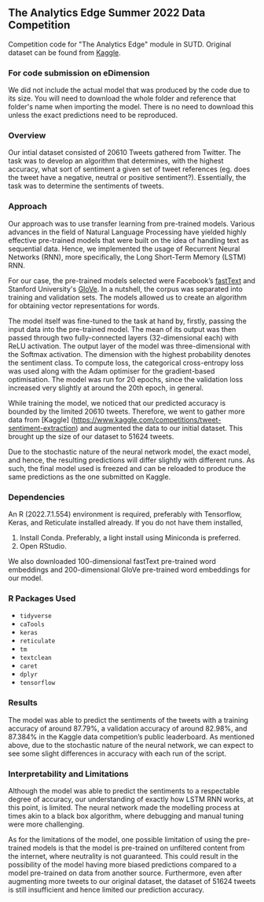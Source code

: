## The Analytics Edge Summer 2022 Data Competition

Competition code for "The Analytics Edge" module in SUTD. Original dataset can be found from [Kaggle](https://www.kaggle.com/c/2022tae/leaderboard).

### For code submission on eDimension

We did not include the actual model that was produced by the code due to its size. You will need to download the whole folder and reference that folder's name when importing the model. There is no need to download this unless the exact predictions need to be reproduced.

### Overview

Our intial dataset consisted of 20610 Tweets gathered from Twitter. The task was to develop an algorithm that determines, with the highest accuracy, what sort of sentiment a given set of tweet references (eg. does the tweet have a negative, neutral or positive sentiment?). Essentially, the task was to determine the sentiments of tweets.


### Approach

Our approach was to use transfer learning from pre-trained models. Various advances in the field of Natural Language Processing have yielded highly effective pre-trained models that were built on the idea of handling text as sequential data. Hence, we implemented the usage of Recurrent Neural Networks (RNN), more specifically, the Long Short-Term Memory (LSTM) RNN.

For our case, the pre-trained models selected were Facebook’s [fastText](https://fasttext.cc/) and Stanford University's [GloVe](https://nlp.stanford.edu/projects/glove/). In a nutshell, the corpus was separated into training and validation sets. The models allowed us to create an algorithm for obtaining vector representations for words. 

The model itself was fine-tuned to the task at hand by, firstly, passing the input data into the pre-trained model. The mean of its output was then passed through two fully-connected layers (32-dimensional each) with ReLU activation. The output layer of the model was three-dimensional with the Softmax activation. The dimension with the highest probability denotes the sentiment class. To compute loss, the categorical cross-entropy loss was used along with the Adam optimiser for the gradient-based optimisation. The model was run for 20 epochs, since the validation loss increased very slightly at around the 20th epoch, in general.

While training the model, we noticed that our predicted accuracy is bounded by the limited 20610 tweets. Therefore, we went to gather more data from [Kaggle] (https://www.kaggle.com/competitions/tweet-sentiment-extraction) and augmented the data to our initial dataset. This brought up the size of our dataset to 51624 tweets.

Due to the stochastic nature of the neural network model, the exact model, and hence, the resulting predictions will differ slightly with different runs. As such, the final model used is freezed and can be reloaded to produce the same predictions as the one submitted on Kaggle. 

### Dependencies

An R (2022.7.1.554) environment is required, preferably with Tensorflow, Keras, and Reticulate installed already. If you do not have them installed, 

1. Install Conda. Preferably, a light install using Miniconda is preferred.
2. Open RStudio.

We also downloaded 100-dimensional fastText pre-trained word embeddings and 200-dimensional GloVe pre-trained word embeddings for our model. 

### R Packages Used

- `tidyverse`
- `caTools`
- `keras`
- `reticulate`
- `tm`
- `textclean`
- `caret`
- `dplyr`
- `tensorflow`

### Results

The model was able to predict the sentiments of the tweets with a training accuracy of around 87.79%, a validation accuracy of around 82.98%, and 87.384% in the Kaggle data competition’s public leaderboard. As mentioned above, due to the stochastic nature of the neural network, we can expect to see some slight differences in accuracy with each run of the script. 

### Interpretability and Limitations

Although the model was able to predict the sentiments to a respectable degree of accuracy, our understanding of exactly how LSTM RNN works, at this point, is limited. The neural network made the modelling process at times akin to a black box algorithm, where debugging and manual tuning were more challenging. 

As for the limitations of the model, one possible limitation of using the pre-trained models is that the model is pre-trained on unfiltered content from the internet, where neutrality is not guaranteed. This could result in the possibility of the model having more biased predictions compared to a model pre-trained on data from another source. Furthermore, even after augmenting more tweets to our original dataset, the dataset of 51624 tweets is still insufficient and hence limited our prediction accuracy. 
